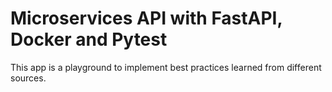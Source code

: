 # Microservices API with FastAPI, Docker and Pytest

This app is a playground to implement best practices learned from different sources.
